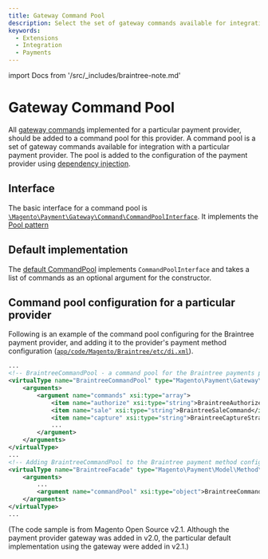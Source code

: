 ```yaml
---
title: Gateway Command Pool
description: Select the set of gateway commands available for integration with a payment provider.
keywords:
  - Extensions
  - Integration
  - Payments
---
```


import Docs from '/src/_includes/braintree-note.md'

<Docs />

# Gateway Command Pool

All [gateway commands](/gateway-command.md) implemented for a particular payment provider, should be added to a command pool for this provider. A command pool is a set of gateway commands available for integration with a particular payment provider. The pool is added to the configuration of the payment provider using [dependency injection](../../components/dependency-injection.md).

## Interface

The basic interface for a command pool is [`\Magento\Payment\Gateway\Command\CommandPoolInterface`](https://github.com/magento/magento2/tree/2.4/app/code/Magento/Payment/Gateway/Command/CommandPoolInterface.php). It implements the [Pool pattern](https://designpatternsphp.readthedocs.io/en/latest/Creational/Pool/README.html)

## Default implementation

The [default CommandPool](https://github.com/magento/magento2/tree/2.4/app/code/Magento/Payment/Gateway/Command/CommandPool.php)
implements `CommandPoolInterface` and takes a list of commands as an optional argument for the constructor.

## Command pool configuration for a particular provider

Following is an example of the command pool configuring for the Braintree payment provider, and adding it to the provider's payment method configuration ([`app/code/Magento/Braintree/etc/di.xml`](https://github.com/magento/magento2/tree/2.3/app/code/Magento/Braintree/etc/di.xml)).

```xml
...
<!-- BraintreeCommandPool - a command pool for the Braintree payments provider -->
<virtualType name="BraintreeCommandPool" type="Magento\Payment\Gateway\Command\CommandPool">
    <arguments>
        <argument name="commands" xsi:type="array">
            <item name="authorize" xsi:type="string">BraintreeAuthorizeCommand</item>
            <item name="sale" xsi:type="string">BraintreeSaleCommand</item>
            <item name="capture" xsi:type="string">BraintreeCaptureStrategyCommand</item>
            ...
        </argument>
    </arguments>
</virtualType>
...
<!-- Adding BraintreeCommandPool to the Braintree payment method configuration:-->
<virtualType name="BraintreeFacade" type="Magento\Payment\Model\Method\Adapter">
    <arguments>
        ...
        <argument name="commandPool" xsi:type="object">BraintreeCommandPool</argument>
    </arguments>
</virtualType>
...
```

(The code sample is from Magento Open Source v2.1. Although the payment provider gateway was added in v2.0, the particular default implementation using the gateway were added in v2.1.)
